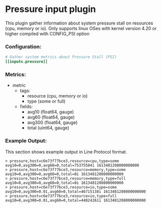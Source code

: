 # Pressure input plugin

This plugin gather information about system pressure stall on resources (cpu, memory or io). Only supports linux
OSes with kernel version 4.20 or higher compiled with CONFIG_PSI option

### Configuration:

```toml
# Gather system metrics about Pressure Stall (PSI)
[[inputs.pressure]]
```

### Metrics:

- metric
    - tags:
        - resource (cpu, memory or io)
        - type (some or full)
    - fields:
        - avg10 (float64, gauge)
        - avg60 (float64, gauge)
        - avg300 (float64, gauge)
        - total (uint64, gauge)
### Example Output:

This section shows example output in Line Protocol format.

```
> pressure,host=c6e73f77bce3,resource=cpu,type=some avg10=0,avg300=0,avg60=0,total=75375584i 1613481208000000000
> pressure,host=c6e73f77bce3,resource=memory,type=some avg10=0,avg300=0,avg60=0,total=0i 1613481208000000000
> pressure,host=c6e73f77bce3,resource=memory,type=full avg10=0,avg300=0,avg60=0,total=0i 1613481208000000000
> pressure,host=c6e73f77bce3,resource=io,type=some avg10=0,avg300=0.01,avg60=0,total=46715138i 1613481208000000000
> pressure,host=c6e73f77bce3,resource=io,type=full avg10=0,avg300=0.01,avg60=0,total=44824261i 1613481208000000000
```

